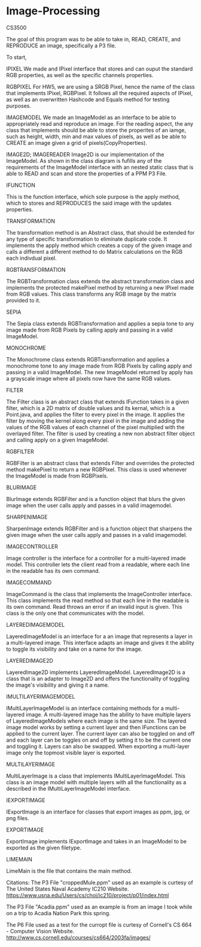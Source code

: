 # Image-Processing
CS3500 

The goal of this program was to be able to take in, READ, CREATE, and REPRODUCE an image, specifically a P3 file.

To start,

IPIXEL
We made and IPixel interface that stores and can ouput the standard RGB properties, as well as the specific channels properties. 

RGBPIXEL
For HW5, we are using a SRGB Pixel, hence the name of the class that implements IPixel, RGBPixel. It follows all the required aspects of IPixel, as well as an overwritten Hashcode and Equals method for testing purposes. 

IMAGEMODEL
We made an ImageModel as an interface to be able to appropriately read and reproduce an image. For the reading aspect, the any class that implements should be able to store the properites of an iamge, such as height, width, min and max values of pixels, as well as be able to CREATE an image given a grid of pixels(CopyProperties).

IMAGE2D; IMAGEREADER
Image2D is our implementation of the ImageModel. As shown in the class diagram is fufills any of the requirements of the ImageModel interface with an nested static class that is able to READ and scan and store the properties of a PPM P3 File.

IFUNCTION 

This is the function interface, which sole purpose is the apply method, which to stores and REPRODUCES the said image with the updates properties.

TRANSFORMATION

The transformation method is an Abstract class, that should be extended for any type of specific transformation to eliminate duplicate code. It implements the apply method which creates a copy of the given image and calls a different a different method to do Matrix calculations on the RGB each indivdual pixel. 

RGBTRANSFORMATION

The RGBTransformation class extends the abstract transformation class and implements the protected makePixel method by returning a new IPixel made from RGB values. This class transforms any RGB image by the matrix provided to it.

SEPIA

The Sepia class extends RGBTransformation and applies a sepia tone to any image made from RGB Pixels by calling apply and passing in a valid ImageModel.

MONOCHROME

The Monochrome class extends RGBTransformation and applies a monochrome tone to any image made from RGB Pixels by calling apply and passing in a valid ImageModel. The new ImageModel returned by apply has a grayscale image where all pixels now have the same RGB values.

FILTER

The Filter class is an abstract class that extends IFunction takes in a given filter, which is a 2D matrix of double values and its kernal, which is a Point.java, and applies the filter to every pixel in the image. It applies the filter by moving the kernel along every pixel in the image and adding the values of the RGB values of each channel of the pixel multiplied with the overlayed filter. The filter is used by creating a new non abstract filter object  and calling apply on a given ImageModel.

RGBFILTER

RGBFilter is an abstract class that extends Filter and overrides the protected method makePixel to return a new RGBPixel. This class is used whenever the ImageModel is made from RGBPixels.

BLURIMAGE

BlurImage extends RGBFilter and is a function object that blurs the given image when the user calls apply and passes in a valid imagemodel.

SHARPENIMAGE

SharpenImage extends RGBFilter and is a function object that sharpens the given image when the user calls apply and passes in a valid imagemodel.

IMAGECONTROLLER

Image controller is the interface for a controller for a multi-layered imade model. This controller lets the client read from a readable, where each line in the readable has its own command.

IMAGECOMMAND

ImageCommand is the class that implements the ImageController interface. This class implements the read method so that each line in the readable is its own command. Read throws an error if an invalid input is given. This class is the only one that communicates with the model.

LAYEREDIMAGEMODEL

LayeredImageModel is an interface for a an image that represents a layer in a multi-layered image. This interface adapts an image and gives it the ability to toggle its visibility and take on a name for the image.

LAYEREDIMAGE2D

LayeredImage2D implements LayeredImageModel. LayeredImage2D is a class that is an adapter to Image2D and offers the functionality of toggling the image's visibility and giving it a name.

IMULTILAYERIMAGEMODEL

IMultiLayerImageModel is an interface containing methods for a multi-layered image. A multi-layered image has the ability to have multiple layers of LayeredImageModels where each image is the same size. The layered image model works by setting a current layer and then IFunctions can be applied to the current layer. The current layer can also be toggled on and off and each layer can be toggles on and off by setting it to be the current one and toggling it. Layers can also be swapped. When exporting a multi-layer image only the topmost visible layer is exported.

MULTILAYERIMAGE

MultiLayerImage is a class that implements IMultiLayerImageModel. This class is an image model with multiple layers with all the functionality as a described in the IMultiLayerImageModel interface.

IEXPORTIMAGE

IExportImage is an interface for classes that export images as ppm, jpg, or png files.

EXPORTIMAGE

ExportImage implements IExportImage and takes in an ImageModel to be exported as the given filetype.

LIMEMAIN

LimeMain is the file that contains the main method.

Citations: 
The P3 File "croppedMule.ppm" used as an example is curtesy of The United States Naval Academy IC210 Website. 
https://www.usna.edu/Users/cs/choi/ic210/project/p01/index.html

The P3 File "Acadia.ppm" used as an example is from an image I took while on a trip to Acadia Nation Park this spring.

The P6 File used as a test for the curropt file is curtesy of Cornell's CS 664 - Computer Vision Website. 
http://www.cs.cornell.edu/courses/cs664/2003fa/images/



